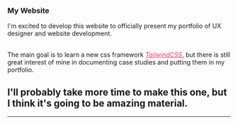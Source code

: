 ### My Website

<quote> I'm excited to develop this website to officially present my portfolio of UX designer and website development.
<br>
<br>

The main goal is to learn a new css framework <i><a href="https://tailwindcss.com/" style="color: #f43f5e;">TailwindCSS</a></i>, but there is still great interest of mine in documenting case studies and putting them in my portfolio.
</quote>

## I'll probably take more time to make this one, but I think it's going to be amazing material.
<hr>